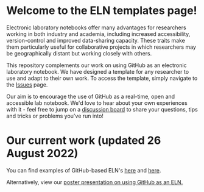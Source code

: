 # Welcome to the ELN templates page!

Electronic laboratory notebooks offer many advantages for researchers working in both industry and academia, including increased accessibility, version-control and improved data-sharing capacity. These traits make them particularly useful for collaborative projects in which researchers may be geographically distant but working closely with others.

This repository complements our work on using GitHub as an electronic laboratory notebook. We have designed a template for any researcher to use and adapt to their own work. To access the template, simply navigate to the [Issues](https://github.com/TheBreakingGoodProject/ELN-Templates/issues) page.

Our aim is to encourage the use of GitHub as a real-time, open and accessible lab notebook. We'd love to hear about your own experiences with it - feel free to jump on a [discussion board](https://github.com/TheBreakingGoodProject/ELN-Templates/discussions/2) to share your questions, tips and tricks or problems you've run into!

# Our current work (updated 26 August 2022) 

You can find examples of GitHub-based ELN's [here](https://github.com/KlementineJBS/USYD_PhD_ELN) and [here](https://github.com/TheBreakingGoodProject/ELN-Kymberley-Scroggie).

Alternatively, view our [poster presentation on using GitHub as an ELN.](https://github.com/alintheopen/SCOPE/issues/23)
